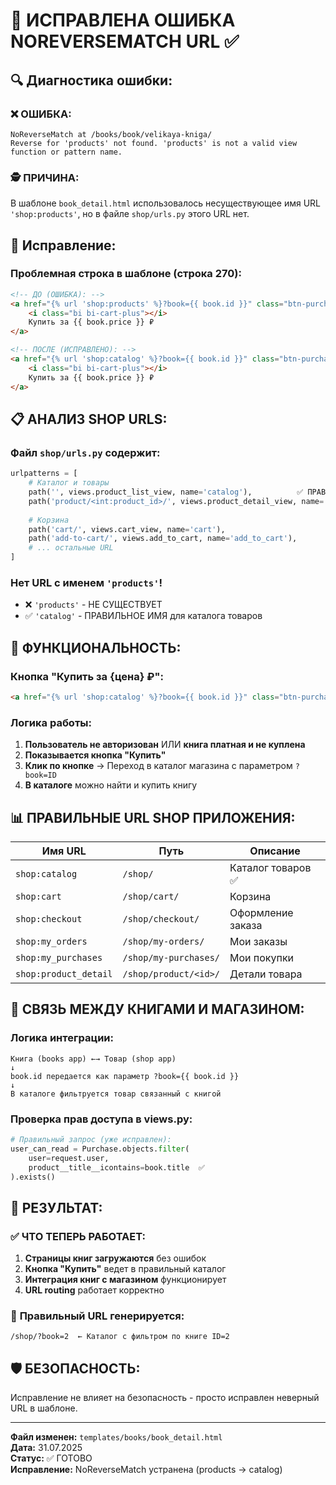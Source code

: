 # 🔗 ИСПРАВЛЕНА ОШИБКА NOREVERSEMATCH URL ✅

## 🔍 Диагностика ошибки:

### ❌ **ОШИБКА:**
```
NoReverseMatch at /books/book/velikaya-kniga/
Reverse for 'products' not found. 'products' is not a valid view function or pattern name.
```

### 🕵️ **ПРИЧИНА:**
В шаблоне `book_detail.html` использовалось несуществующее имя URL `'shop:products'`, но в файле `shop/urls.py` этого URL нет.

## 🔧 Исправление:

### **Проблемная строка в шаблоне (строка 270):**
```html
<!-- ДО (ОШИБКА): -->
<a href="{% url 'shop:products' %}?book={{ book.id }}" class="btn-purchase">
    <i class="bi bi-cart-plus"></i>
    Купить за {{ book.price }} ₽
</a>

<!-- ПОСЛЕ (ИСПРАВЛЕНО): -->
<a href="{% url 'shop:catalog' %}?book={{ book.id }}" class="btn-purchase">
    <i class="bi bi-cart-plus"></i>
    Купить за {{ book.price }} ₽
</a>
```

## 📋 **АНАЛИЗ SHOP URLS:**

### **Файл `shop/urls.py` содержит:**
```python
urlpatterns = [
    # Каталог и товары
    path('', views.product_list_view, name='catalog'),          ✅ ПРАВИЛЬНОЕ ИМЯ
    path('product/<int:product_id>/', views.product_detail_view, name='product_detail'),
    
    # Корзина
    path('cart/', views.cart_view, name='cart'),
    path('add-to-cart/', views.add_to_cart, name='add_to_cart'),
    # ... остальные URL
]
```

### **Нет URL с именем `'products'`!**
- ❌ `'products'` - НЕ СУЩЕСТВУЕТ
- ✅ `'catalog'` - ПРАВИЛЬНОЕ ИМЯ для каталога товаров

## 🎯 **ФУНКЦИОНАЛЬНОСТЬ:**

### **Кнопка "Купить за {цена} ₽":**
```html
<a href="{% url 'shop:catalog' %}?book={{ book.id }}" class="btn-purchase">
```

### **Логика работы:**
1. **Пользователь не авторизован** ИЛИ **книга платная и не куплена**
2. **Показывается кнопка "Купить"**
3. **Клик по кнопке** → Переход в каталог магазина с параметром `?book=ID`
4. **В каталоге** можно найти и купить книгу

## 📊 **ПРАВИЛЬНЫЕ URL SHOP ПРИЛОЖЕНИЯ:**

| Имя URL | Путь | Описание |
|---------|------|----------|
| `shop:catalog` | `/shop/` | Каталог товаров ✅ |
| `shop:cart` | `/shop/cart/` | Корзина |
| `shop:checkout` | `/shop/checkout/` | Оформление заказа |
| `shop:my_orders` | `/shop/my-orders/` | Мои заказы |
| `shop:my_purchases` | `/shop/my-purchases/` | Мои покупки |
| `shop:product_detail` | `/shop/product/<id>/` | Детали товара |

## 🔄 **СВЯЗЬ МЕЖДУ КНИГАМИ И МАГАЗИНОМ:**

### **Логика интеграции:**
```
Книга (books app) ←→ Товар (shop app)
↓
book.id передается как параметр ?book={{ book.id }}
↓ 
В каталоге фильтруется товар связанный с книгой
```

### **Проверка прав доступа в views.py:**
```python
# Правильный запрос (уже исправлен):
user_can_read = Purchase.objects.filter(
    user=request.user,
    product__title__icontains=book.title  ✅
).exists()
```

## 🎉 **РЕЗУЛЬТАТ:**

### ✅ **ЧТО ТЕПЕРЬ РАБОТАЕТ:**
1. **Страницы книг загружаются** без ошибок
2. **Кнопка "Купить"** ведет в правильный каталог
3. **Интеграция книг с магазином** функционирует
4. **URL routing** работает корректно

### 🔗 **Правильный URL генерируется:**
```
/shop/?book=2  ← Каталог с фильтром по книге ID=2
```

## 🛡️ **БЕЗОПАСНОСТЬ:**
Исправление не влияет на безопасность - просто исправлен неверный URL в шаблоне.

---

**Файл изменен:** `templates/books/book_detail.html`  
**Дата:** 31.07.2025  
**Статус:** ✅ ГОТОВО  
**Исправление:** NoReverseMatch устранена (products → catalog)
